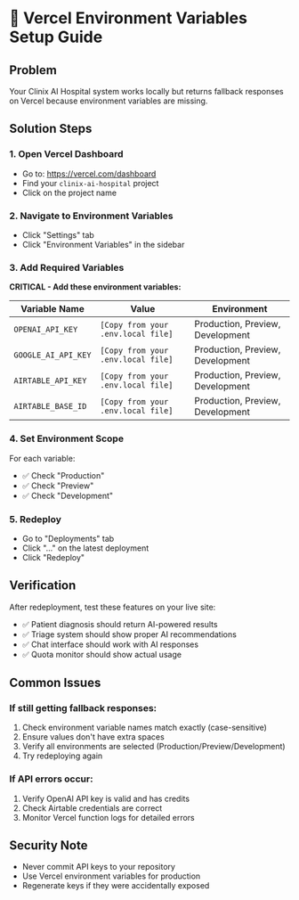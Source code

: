 # 🚀 Vercel Environment Variables Setup Guide

## Problem
Your Clinix AI Hospital system works locally but returns fallback responses on Vercel because environment variables are missing.

## Solution Steps

### 1. Open Vercel Dashboard
- Go to: https://vercel.com/dashboard
- Find your `clinix-ai-hospital` project
- Click on the project name

### 2. Navigate to Environment Variables
- Click "Settings" tab
- Click "Environment Variables" in the sidebar

### 3. Add Required Variables

**CRITICAL - Add these environment variables:**

| Variable Name | Value | Environment |
|---------------|-------|-------------|
| `OPENAI_API_KEY` | `[Copy from your .env.local file]` | Production, Preview, Development |
| `GOOGLE_AI_API_KEY` | `[Copy from your .env.local file]` | Production, Preview, Development |
| `AIRTABLE_API_KEY` | `[Copy from your .env.local file]` | Production, Preview, Development |
| `AIRTABLE_BASE_ID` | `[Copy from your .env.local file]` | Production, Preview, Development |

### 4. Set Environment Scope
For each variable:
- ✅ Check "Production"
- ✅ Check "Preview" 
- ✅ Check "Development"

### 5. Redeploy
- Go to "Deployments" tab
- Click "..." on the latest deployment
- Click "Redeploy"

## Verification

After redeployment, test these features on your live site:
- ✅ Patient diagnosis should return AI-powered results
- ✅ Triage system should show proper AI recommendations
- ✅ Chat interface should work with AI responses
- ✅ Quota monitor should show actual usage

## Common Issues

### If still getting fallback responses:
1. Check environment variable names match exactly (case-sensitive)
2. Ensure values don't have extra spaces
3. Verify all environments are selected (Production/Preview/Development)
4. Try redeploying again

### If API errors occur:
1. Verify OpenAI API key is valid and has credits
2. Check Airtable credentials are correct
3. Monitor Vercel function logs for detailed errors

## Security Note
- Never commit API keys to your repository
- Use Vercel environment variables for production
- Regenerate keys if they were accidentally exposed
